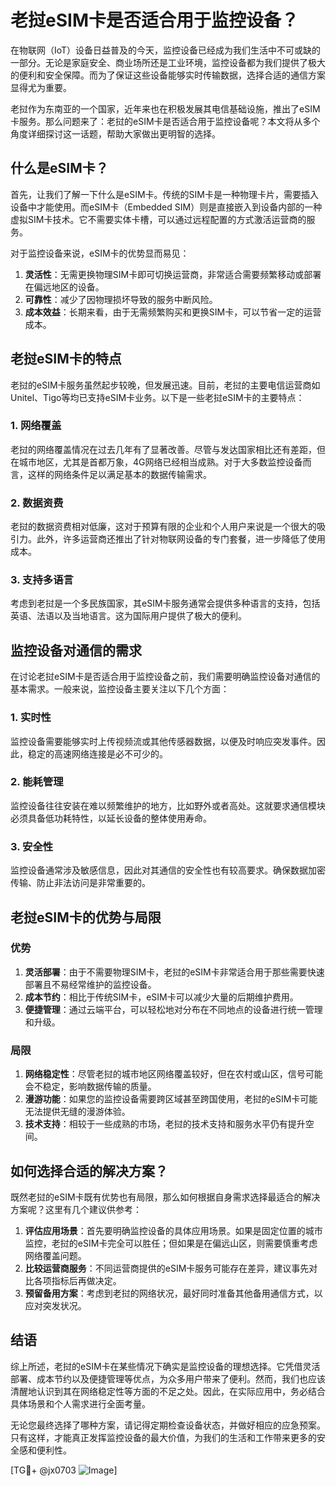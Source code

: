 # 老挝eSIM卡是否适合用于监控设备？

在物联网（IoT）设备日益普及的今天，监控设备已经成为我们生活中不可或缺的一部分。无论是家庭安全、商业场所还是工业环境，监控设备都为我们提供了极大的便利和安全保障。而为了保证这些设备能够实时传输数据，选择合适的通信方案显得尤为重要。

老挝作为东南亚的一个国家，近年来也在积极发展其电信基础设施，推出了eSIM卡服务。那么问题来了：老挝的eSIM卡是否适合用于监控设备呢？本文将从多个角度详细探讨这一话题，帮助大家做出更明智的选择。

## 什么是eSIM卡？

首先，让我们了解一下什么是eSIM卡。传统的SIM卡是一种物理卡片，需要插入设备中才能使用。而eSIM卡（Embedded SIM）则是直接嵌入到设备内部的一种虚拟SIM卡技术。它不需要实体卡槽，可以通过远程配置的方式激活运营商的服务。

对于监控设备来说，eSIM卡的优势显而易见：

1. **灵活性**：无需更换物理SIM卡即可切换运营商，非常适合需要频繁移动或部署在偏远地区的设备。
2. **可靠性**：减少了因物理损坏导致的服务中断风险。
3. **成本效益**：长期来看，由于无需频繁购买和更换SIM卡，可以节省一定的运营成本。

## 老挝eSIM卡的特点

老挝的eSIM卡服务虽然起步较晚，但发展迅速。目前，老挝的主要电信运营商如Unitel、Tigo等均已支持eSIM卡业务。以下是一些老挝eSIM卡的主要特点：

### 1. 网络覆盖

老挝的网络覆盖情况在过去几年有了显著改善。尽管与发达国家相比还有差距，但在城市地区，尤其是首都万象，4G网络已经相当成熟。对于大多数监控设备而言，这样的网络条件足以满足基本的数据传输需求。

### 2. 数据资费

老挝的数据资费相对低廉，这对于预算有限的企业和个人用户来说是一个很大的吸引力。此外，许多运营商还推出了针对物联网设备的专门套餐，进一步降低了使用成本。

### 3. 支持多语言

考虑到老挝是一个多民族国家，其eSIM卡服务通常会提供多种语言的支持，包括英语、法语以及当地语言。这为国际用户提供了极大的便利。

## 监控设备对通信的需求

在讨论老挝eSIM卡是否适合用于监控设备之前，我们需要明确监控设备对通信的基本需求。一般来说，监控设备主要关注以下几个方面：

### 1. 实时性

监控设备需要能够实时上传视频流或其他传感器数据，以便及时响应突发事件。因此，稳定的高速网络连接是必不可少的。

### 2. 能耗管理

监控设备往往安装在难以频繁维护的地方，比如野外或者高处。这就要求通信模块必须具备低功耗特性，以延长设备的整体使用寿命。

### 3. 安全性

监控设备通常涉及敏感信息，因此对其通信的安全性也有较高要求。确保数据加密传输、防止非法访问是非常重要的。

## 老挝eSIM卡的优势与局限

### 优势

1. **灵活部署**：由于不需要物理SIM卡，老挝的eSIM卡非常适合用于那些需要快速部署且不易经常维护的监控设备。
2. **成本节约**：相比于传统SIM卡，eSIM卡可以减少大量的后期维护费用。
3. **便捷管理**：通过云端平台，可以轻松地对分布在不同地点的设备进行统一管理和升级。

### 局限

1. **网络稳定性**：尽管老挝的城市地区网络覆盖较好，但在农村或山区，信号可能会不稳定，影响数据传输的质量。
2. **漫游功能**：如果您的监控设备需要跨区域甚至跨国使用，老挝的eSIM卡可能无法提供无缝的漫游体验。
3. **技术支持**：相较于一些成熟的市场，老挝的技术支持和服务水平仍有提升空间。

## 如何选择合适的解决方案？

既然老挝的eSIM卡既有优势也有局限，那么如何根据自身需求选择最适合的解决方案呢？这里有几个建议供参考：

1. **评估应用场景**：首先要明确监控设备的具体应用场景。如果是固定位置的城市监控，老挝的eSIM卡完全可以胜任；但如果是在偏远山区，则需要慎重考虑网络覆盖问题。
2. **比较运营商服务**：不同运营商提供的eSIM卡服务可能存在差异，建议事先对比各项指标后再做决定。
3. **预留备用方案**：考虑到老挝的网络状况，最好同时准备其他备用通信方式，以应对突发状况。

## 结语

综上所述，老挝的eSIM卡在某些情况下确实是监控设备的理想选择。它凭借灵活部署、成本节约以及便捷管理等优点，为众多用户带来了便利。然而，我们也应该清醒地认识到其在网络稳定性等方面的不足之处。因此，在实际应用中，务必结合具体场景和个人需求进行全面考量。

无论您最终选择了哪种方案，请记得定期检查设备状态，并做好相应的应急预案。只有这样，才能真正发挥监控设备的最大价值，为我们的生活和工作带来更多的安全感和便利性。

[TG💪+ @jx0703 ![Image](https://github.com/user-attachments/assets/dbca1d08-cadb-493c-b0ec-ad6f7a83f270)]